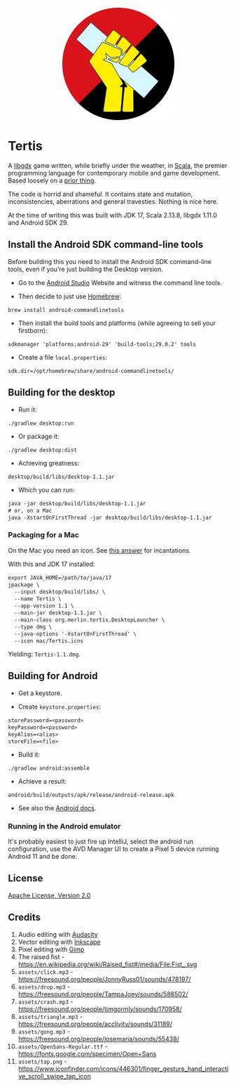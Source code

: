 <p align="center">
  <img src="assets/logo.png" alt="Raised fist holding a one-by-four" width="256" />
</p>

# Tertis

A [libgdx](https://libgdx.com/) game written, while briefly under the weather,
in [Scala](https://www.scala-lang.org/), the premier programming language
for contemporary mobile and game development. Based loosely on a
[prior thing](https://www.youtube.com/watch?v=YYGulsgO-os).

The code is horrid and shameful. It contains state and mutation, inconsistencies,
aberrations and general travesties. Nothing is nice here.

At the time of writing this was built with JDK 17, Scala 2.13.8, libgdx 1.11.0
and Android SDK 29.

## Install the Android SDK command-line tools

Before building this you need to install the Android SDK command-line tools, even
if you're just building the Desktop version.

* Go to the [Android Studio](https://developer.android.com/studio#command-tools) Website
and witness the command line tools.

* Then decide to just use [Homebrew](https://brew.sh/):

```shell
brew install android-commandlinetools
```

* Then install the build tools and platforms (while agreeing to sell your firstborn):

```shell
sdkmanager 'platforms;android-29' 'build-tools;29.0.2' tools
```

* Create a file `local.properties`:

```properties
sdk.dir=/opt/homebrew/share/android-commandlinetools/
```

## Building for the desktop

* Run it:

```shell
./gradlew desktop:run
```

* Or package it:

```shell
./gradlew desktop:dist
```

* Achieving greatness:

```shell
desktop/build/libs/desktop-1.1.jar
```

* Which you can run:

```shell
java -jar desktop/build/libs/desktop-1.1.jar
# or, on a Mac
java -XstartOnFirstThread -jar desktop/build/libs/desktop-1.1.jar
```

### Packaging for a Mac

On the Mac you need an icon. See [this answer](https://stackoverflow.com/a/20703594) for incantations.

With this and JDK 17 installed:

```shell
export JAVA_HOME=/path/to/java/17
jpackage \
  --input desktop/build/libs/ \
  --name Tertis \
  --app-version 1.1 \
  --main-jar desktop-1.1.jar \
  --main-class org.merlin.tertis.DesktopLauncher \
  --type dmg \
  --java-options '-XstartOnFirstThread' \
  --icon mac/Tertis.icns
```

Yielding: `Tertis-1.1.dmg`.

## Building for Android

* Get a keystore.

* Create `keystore.properties`:

```properties
storePassword=<password>
keyPassword=<password>
keyAlias=<alias>
storeFile=<file>
```

* Build it:

```shell
./gradlew android:assemble
```

* Achieve a result:

```shell
android/build/outputs/apk/release/android-release.apk
```

* See also the [Android docs](https://developer.android.com/studio/build/building-cmdline).

### Running in the Android emulator

It's probably easiest to just fire up IntelliJ, select the android run configuration, use the
AVD Manager UI to create a Pixel 5 device running Android 11 and be done.


## License

[Apache License, Version 2.0](LICENSE.md)

## Credits

1. Audio editing with [Audacity](https://www.audacityteam.org/)
2. Vector editing with [Inkscape](https://inkscape.org/)
3. Pixel editing with [Gimp](https://www.gimp.org/)
4. The raised fist - https://en.wikipedia.org/wiki/Raised_fist#/media/File:Fist_.svg
5. `assets/click.mp3` - https://freesound.org/people/JonnyRuss01/sounds/478197/
6. `assets/drop.mp3` - https://freesound.org/people/TampaJoey/sounds/588502/
7. `assets/crash.mp3` - https://freesound.org/people/timgormly/sounds/170958/
8. `assets/triangle.mp3` - https://freesound.org/people/acclivity/sounds/31189/
9. `assets/gong.mp3` - https://freesound.org/people/josemaria/sounds/55438/
10. `assets/OpenSans-Regular.ttf` - https://fonts.google.com/specimen/Open+Sans
11. `assets/tap.png` - https://www.iconfinder.com/icons/446301/finger_gesture_hand_interactive_scroll_swipe_tap_icon
